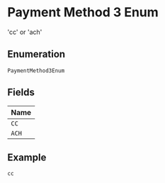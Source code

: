 
# Payment Method 3 Enum

'cc' or 'ach'

## Enumeration

`PaymentMethod3Enum`

## Fields

| Name |
|  --- |
| `CC` |
| `ACH` |

## Example

```
cc
```

